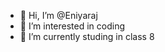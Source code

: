 - 👋 Hi, I’m @Eniyaraj
- 👀 I’m interested in coding
- 🌱 I’m currently studing in class 8

<!---
Eniyaraj/Eniyaraj is a ✨ special ✨ repository because its `README.md` (this file) appears on your GitHub profile.
You can click the Preview link to take a look at your changes.
--->
